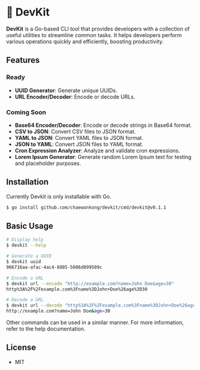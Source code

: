 # 🧰 DevKit

**DevKit** is a Go-based CLI tool that provides developers with a collection of useful utilities to streamline common tasks. It helps developers perform various operations quickly and efficiently, boosting productivity.

## Features

### Ready

- **UUID Generator**: Generate unique UUIDs.
- **URL Encoder/Decoder**: Encode or decode URLs.

### Coming Soon

- **Base64 Encoder/Decoder**: Encode or decode strings in Base64 format.
- **CSV to JSON**: Convert CSV files to JSON format.
- **YAML to JSON**: Convert YAML files to JSON format.
- **JSON to YAML**: Convert JSON files to YAML format.
- **Cron Expression Analyzer**: Analyze and validate cron expressions.
- **Lorem Ipsum Generator**: Generate random Lorem Ipsum text for testing and placeholder purposes.


## Installation
Currently Devkit is only installable with Go.

```bash
$ go install github.com/chaewonkong/devkit/cmd/devkit@v0.1.1
```

## Basic Usage

```bash
# Display help
$ devkit --help

# Generate a UUID
$ devkit uuid
966716aa-afac-4ac4-8805-5086d899509c

# Encode a URL
$ devkit url --encode "http://example.com?name=John Doe&age=30"
http%3A%2F%2Fexample.com%3Fname%3DJohn+Doe%26age%3D30

# Decode a URL
$ devkit url --decode "http%3A%2F%2Fexample.com%3Fname%3DJohn+Doe%26age%3D30"
http://example.com?name=John Doe&age=30
```

Other commands can be used in a similar manner. For more information, refer to the help documentation.

## License

- MIT